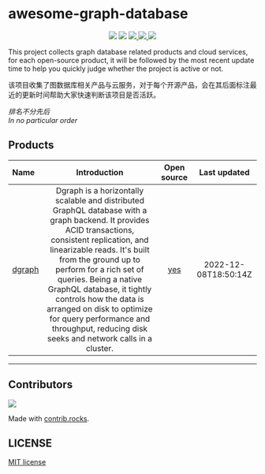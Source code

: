 
# awesome-graph-database

<div align="center">
<img border="0" src="https://camo.githubusercontent.com/54fdbe8888c0a75717d7939b42f3d744b77483b0/687474703a2f2f6a617977636a6c6f76652e6769746875622e696f2f73622f69636f2f617765736f6d652e737667" />
<img border="0" src="https://camo.githubusercontent.com/1ef04f27611ff643eb57eb87cc0f1204d7a6a14d/68747470733a2f2f696d672e736869656c64732e696f2f7374617469632f76313f6c6162656c3d254630253946253843253946266d6573736167653d496625323055736566756c267374796c653d7374796c653d666c617426636f6c6f723d424334453939" />
<a href="https://github.com/Unstructured-Data-Community/awesome-graph-database/issues">     <img border="0" src="https://img.shields.io/github/issues/Unstructured-Data-Community/awesome-graph-database" /> </a>
<a href="https://github.com/Unstructured-Data-Community/awesome-graph-database/network/members">     <img border="0" src="https://img.shields.io/github/forks/Unstructured-Data-Community/awesome-graph-database" /> </a>
<a href="https://github.comUnstructured-Data-Community/awesome-graph-database/stargazers">     <img border="0" src="https://img.shields.io/github/stars/Unstructured-Data-Community/awesome-graph-database" /> </a>
</div>

This project collects graph database related products and cloud services, for each open-source product, it will be followed by the most recent update time to help you quickly judge whether the project is active or not.

该项目收集了图数据库相关产品与云服务，对于每个开源产品，会在其后面标注最近的更新时间帮助大家快速判断该项目是否活跃。

*排名不分先后 <br/> In no particular order*

## Products

| **Name** |  **Introduction**  | **Open source** | **Last updated** |
|:-----|:--------:|:----------:|:-----------:|
| [dgraph](https://dgraph.io/) | Dgraph is a horizontally scalable and distributed GraphQL database with a graph backend. It provides ACID transactions, consistent replication, and linearizable reads. It's built from the ground up to perform for a rich set of queries. Being a native GraphQL database, it tightly controls how the data is arranged on disk to optimize for query performance and throughput, reducing disk seeks and network calls in a cluster. | [yes](https://github.com/dgraph-io/dgraph) | 2022-12-08T18:50:14Z |

___
## Contributors

<a href="https://github.com/Unstructured-Data-Community/awesome-graph-database/graphs/contributors">
  <img src="https://contrib.rocks/image?repo=Unstructured-Data-Community/awesome-graph-database" />
</a>

Made with [contrib.rocks](https://contrib.rocks).

## LICENSE

[MIT license](./LICENSE)
    